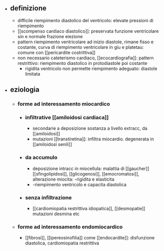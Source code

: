 - ## definizione
	- difficile riempimento diastolico del ventricolo: elevate pressioni di riempimento
	- [[scompenso cardiaco diastolico]]: preservata funzione ventricolare sin e normale frazione eiezione
	- pattern riempimento ventricolare ad inizio diastole, rimane fisso e costante, curva di riempimento ventricolare in giu e platetau: comune con [[pericardite costrittiva]]
	- non necessario cateterismo cardiaco, [[ecocardiografia]]: pattern restrittivo: riempimento diastolico in protodiastole poi costante
		- rigidita ventricolo non permette riempimento adeguato: diastole limitata
- ## eziologia
	- ### forme ad interessamento miocardico
		- ### infiltrative [[amiloidosi cardiaca]]
			- secondarie a deposizione sostanza a livello extracc, da [[amiloidosi]]
			- mutazioni [[transtiretina]]: infiltra miocardio. degenerata in [[amiloidosi senili]]
		- ### da accumulo
			- deposizione intracc in miocellula: malattia di [[gaucher]] [[sfingolipidosi]], [[glicogenosi]], [[emocromatosi]], alterazione miocita: -rigidita e elasticita
			- -riempimento ventricolo e capacita diastolica
		- ### senza infiltrazione
			- [[cardiomiopatia restrittiva idiopatica]], [[desmopatie]] mutazioni desmina etc
	- ### forme ad interessamento endomiocardico
		- [[fibrosi]], [[ipereosinofilia]] come [[endocardite]]: disfunzione diastolica, cardiomiopatia restrittiva